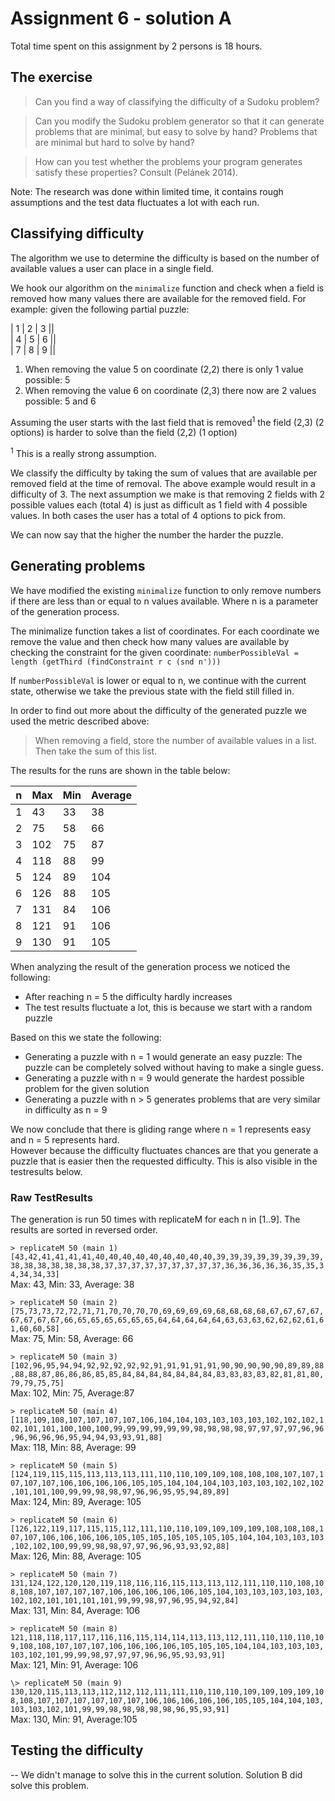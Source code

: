 # Assignment 6 - solution A

Total time spent on this assignment by 2 persons is 18 hours.

## The exercise

> Can you find a way of classifying the difficulty of a Sudoku problem? 

> Can you modify the Sudoku problem generator so that it can generate problems that are minimal, but easy to solve by hand? Problems that are minimal but hard to solve by hand? 

> How can you test whether the problems your program generates satisfy these properties? Consult (Pelánek 2014).

Note: The research was done within limited time, it contains rough assumptions and the test data fluctuates a lot with each run. 

## Classifying difficulty 

The algorithm we use to determine the difficulty is based on the number of available values a user can place in a single field.

We hook our algorithm on the `minimalize` function and check when a field is removed how many values there are available for the removed field.
For example: given the following partial puzzle:

| 1 | 2 | 3 ||  
| 4 | 5 | 6 ||  
| 7 | 8 | 9 ||

1. When removing the value 5 on coordinate (2,2) there is only 1 value possible: 5
2. When removing the value 6 on coordinate (2,3) there now are 2 values possible: 5 and 6

Assuming the user starts with the last field that is removed<sup>1</sup> the field (2,3) (2 options) is harder to solve than the field (2,2) (1 option)

<sup>1</sup> This is a really strong assumption.

We classify the difficulty by taking the sum of values that are available per removed field at the time of removal. The above example would result in a difficulty of 3.
The next assumption we make is that removing 2 fields with 2 possible values each (total 4) is just as difficult as 1 field with 4 possible values. In both cases the user has a total of 4 options to pick from.

We can now say that the higher the number the harder the puzzle.

## Generating problems
We have modified the existing `minimalize` function to only remove numbers if there are less than or equal to n values available. Where n is a parameter of the generation process.

The minimalize function takes a list of coordinates. For each coordinate we remove the value and then check how many values are available by checking the constraint for the given coordinate:
`numberPossibleVal = length (getThird (findConstraint r c (snd n')))`

If `numberPossibleVal` is lower or equal to n, we continue with the current state, otherwise we take the previous state with the field still filled in.

In order to find out more about the difficulty of the generated puzzle we used the metric described above:
> When removing a field, store the number of available values in a list. Then take the sum of this list.

The results for the runs are shown in the table below:

| n | Max | Min | Average |
|---|-----|-----|---------|
| 1 | 43  | 33  | 38      |
| 2 | 75  | 58  | 66      |
| 3 | 102 | 75  | 87      |
| 4 | 118 | 88  | 99      |
| 5 | 124 | 89  | 104     |
| 6 | 126 | 88  | 105     |
| 7 | 131 | 84  | 106     |
| 8 | 121 | 91  | 106     |
| 9 | 130 | 91  | 105     |

When analyzing the result of the generation process we noticed the following:

- After reaching n = 5 the difficulty hardly increases
- The test results fluctuate a lot, this is because we start with a random puzzle  

Based on this we state the following:

- Generating a puzzle with n = 1 would generate an easy puzzle: The puzzle can be completely solved without having to make a single guess.
- Generating a puzzle with n = 9 would generate the hardest possible problem for the given solution
- Generating a puzzle with n > 5 generates problems that are very similar in difficulty as n = 9

We now conclude that there is gliding range where n = 1 represents easy and n = 5 represents hard.   
However because the difficulty fluctuates chances are that you generate a puzzle that is easier then the requested difficulty. This is also visible in the testresults below.

### Raw TestResults
The generation is run 50 times with replicateM for each n in [1..9]. The results are sorted in reversed order.

`> replicateM 50 (main 1)`
`[43,42,41,41,41,41,40,40,40,40,40,40,40,40,40,39,39,39,39,39,39,39,39,38,38,38,38,38,38,38,37,37,37,37,37,37,37,37,37,36,36,36,36,36,35,35,34,34,34,33]`  
Max: 43, Min: 33, Average: 38 


`> replicateM 50 (main 2)`
`[75,73,73,72,72,71,71,70,70,70,70,69,69,69,69,68,68,68,68,67,67,67,67,67,67,67,67,66,65,65,65,65,65,65,64,64,64,64,64,63,63,63,62,62,62,61,61,60,60,58]`  
Max: 75, Min: 58, Average: 66

`> replicateM 50 (main 3)`
`[102,96,95,94,94,92,92,92,92,92,91,91,91,91,91,90,90,90,90,90,89,89,88,88,88,87,86,86,86,85,85,84,84,84,84,84,84,84,83,83,83,83,82,81,81,80,79,79,75,75]`  
Max: 102, Min: 75, Average:87


`> replicateM 50 (main 4)`
`[118,109,108,107,107,107,107,106,104,104,103,103,103,103,102,102,102,102,101,101,100,100,100,99,99,99,99,99,99,98,98,98,98,97,97,97,97,96,96,96,96,96,96,95,94,94,93,93,91,88]`  
Max: 118, Min: 88, Average: 99


`> replicateM 50 (main 5)`
`[124,119,115,115,113,113,113,111,110,110,109,109,108,108,108,107,107,107,107,107,106,106,106,106,105,105,104,104,104,103,103,103,102,102,102,101,101,100,99,99,98,98,97,96,96,95,95,94,89,89]`  
Max: 124, Min: 89, Average: 105


`> replicateM 50 (main 6)`
`[126,122,119,117,115,115,112,111,110,110,109,109,109,109,108,108,108,107,107,106,106,106,106,105,105,105,105,105,105,105,104,104,103,103,103,102,102,100,99,99,98,98,97,97,96,96,93,93,92,88]`  
Max: 126, Min: 88, Average: 105


`> replicateM 50 (main 7)`
`131,124,122,120,120,119,118,116,116,115,113,113,112,111,110,110,108,108,108,107,107,107,107,106,106,106,106,106,105,104,103,103,103,103,103,102,102,101,101,101,101,99,99,98,97,96,95,94,92,84]`  
Max: 131, Min: 84, Average: 106


`> replicateM 50 (main 8)`
`121,118,118,117,117,116,116,115,114,114,113,113,112,111,110,110,110,109,108,108,107,107,107,106,106,106,106,105,105,105,104,104,103,103,103,103,102,101,99,99,98,97,97,97,96,96,95,93,93,91]`  
Max: 121, Min: 91, Average: 106


`\> replicateM 50 (main 9)`
`130,120,115,113,113,112,112,112,111,111,110,110,110,109,109,109,109,108,108,107,107,107,107,107,107,106,106,106,106,106,105,105,104,104,103,103,103,102,101,99,99,98,98,98,98,98,96,95,93,91]`  
Max: 130, Min: 91, Average:105




## Testing the difficulty
-- We didn't manage to solve this in the current solution. Solution B did solve this problem.
